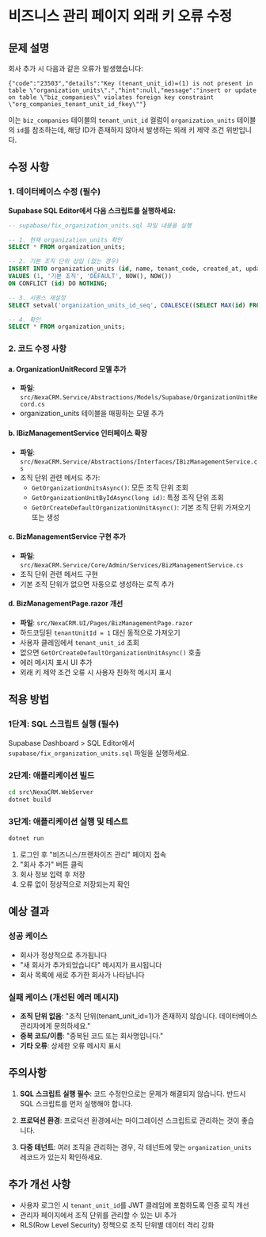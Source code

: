 # 비즈니스 관리 페이지 외래 키 오류 수정

## 문제 설명
회사 추가 시 다음과 같은 오류가 발생했습니다:
```
{"code":"23503","details":"Key (tenant_unit_id)=(1) is not present in table \"organization_units\".","hint":null,"message":"insert or update on table \"biz_companies\" violates foreign key constraint \"org_companies_tenant_unit_id_fkey\""}
```

이는 `biz_companies` 테이블의 `tenant_unit_id` 컬럼이 `organization_units` 테이블의 `id`를 참조하는데, 해당 ID가 존재하지 않아서 발생하는 외래 키 제약 조건 위반입니다.

## 수정 사항

### 1. 데이터베이스 수정 (필수)

**Supabase SQL Editor에서 다음 스크립트를 실행하세요:**

```sql
-- supabase/fix_organization_units.sql 파일 내용을 실행

-- 1. 현재 organization_units 확인
SELECT * FROM organization_units;

-- 2. 기본 조직 단위 삽입 (없는 경우)
INSERT INTO organization_units (id, name, tenant_code, created_at, updated_at)
VALUES (1, '기본 조직', 'DEFAULT', NOW(), NOW())
ON CONFLICT (id) DO NOTHING;

-- 3. 시퀀스 재설정
SELECT setval('organization_units_id_seq', COALESCE((SELECT MAX(id) FROM organization_units), 1), true);

-- 4. 확인
SELECT * FROM organization_units;
```

### 2. 코드 수정 사항

#### a. OrganizationUnitRecord 모델 추가
- **파일**: `src/NexaCRM.Service/Abstractions/Models/Supabase/OrganizationUnitRecord.cs`
- organization_units 테이블을 매핑하는 모델 추가

#### b. IBizManagementService 인터페이스 확장
- **파일**: `src/NexaCRM.Service/Abstractions/Interfaces/IBizManagementService.cs`
- 조직 단위 관련 메서드 추가:
  - `GetOrganizationUnitsAsync()`: 모든 조직 단위 조회
  - `GetOrganizationUnitByIdAsync(long id)`: 특정 조직 단위 조회
  - `GetOrCreateDefaultOrganizationUnitAsync()`: 기본 조직 단위 가져오기 또는 생성

#### c. BizManagementService 구현 추가
- **파일**: `src/NexaCRM.Service/Core/Admin/Services/BizManagementService.cs`
- 조직 단위 관련 메서드 구현
- 기본 조직 단위가 없으면 자동으로 생성하는 로직 추가

#### d. BizManagementPage.razor 개선
- **파일**: `src/NexaCRM.UI/Pages/BizManagementPage.razor`
- 하드코딩된 `tenantUnitId = 1` 대신 동적으로 가져오기
- 사용자 클레임에서 `tenant_unit_id` 조회
- 없으면 `GetOrCreateDefaultOrganizationUnitAsync()` 호출
- 에러 메시지 표시 UI 추가
- 외래 키 제약 조건 오류 시 사용자 친화적 메시지 표시

## 적용 방법

### 1단계: SQL 스크립트 실행 (필수)
Supabase Dashboard > SQL Editor에서 `supabase/fix_organization_units.sql` 파일을 실행하세요.

### 2단계: 애플리케이션 빌드
```cmd
cd src\NexaCRM.WebServer
dotnet build
```

### 3단계: 애플리케이션 실행 및 테스트
```cmd
dotnet run
```

1. 로그인 후 "비즈니스/프랜차이즈 관리" 페이지 접속
2. "회사 추가" 버튼 클릭
3. 회사 정보 입력 후 저장
4. 오류 없이 정상적으로 저장되는지 확인

## 예상 결과

### 성공 케이스
- 회사가 정상적으로 추가됩니다
- "새 회사가 추가되었습니다" 메시지가 표시됩니다
- 회사 목록에 새로 추가한 회사가 나타납니다

### 실패 케이스 (개선된 에러 메시지)
- **조직 단위 없음**: "조직 단위(tenant_unit_id=1)가 존재하지 않습니다. 데이터베이스 관리자에게 문의하세요."
- **중복 코드/이름**: "중복된 코드 또는 회사명입니다."
- **기타 오류**: 상세한 오류 메시지 표시

## 주의사항

1. **SQL 스크립트 실행 필수**: 코드 수정만으로는 문제가 해결되지 않습니다. 반드시 SQL 스크립트를 먼저 실행해야 합니다.

2. **프로덕션 환경**: 프로덕션 환경에서는 마이그레이션 스크립트로 관리하는 것이 좋습니다.

3. **다중 테넌트**: 여러 조직을 관리하는 경우, 각 테넌트에 맞는 `organization_units` 레코드가 있는지 확인하세요.

## 추가 개선 사항

- 사용자 로그인 시 `tenant_unit_id`를 JWT 클레임에 포함하도록 인증 로직 개선
- 관리자 페이지에서 조직 단위를 관리할 수 있는 UI 추가
- RLS(Row Level Security) 정책으로 조직 단위별 데이터 격리 강화
